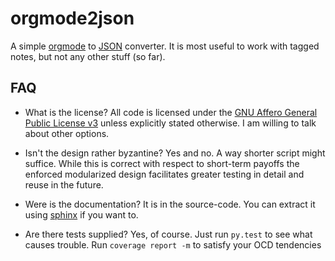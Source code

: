 orgmode2json
============

A simple [orgmode](http://orgmode.org/) to [JSON](http://json.org/)
converter. It is most useful to work with tagged notes, but not any other
stuff (so far).

FAQ
---
* What is the license?
  All code is licensed under the [GNU Affero General Public License v3](https://www.gnu.org/licenses/agpl-3.0.en.html) unless explicitly stated otherwise.
  I am willing to talk about other options.

* Isn't the design rather byzantine?
  Yes and no. A way shorter script might suffice. While this is correct with
  respect to short-term payoffs the enforced modularized design facilitates
  greater testing in detail and reuse in the future.

* Were is the documentation?
  It is in the source-code. You can extract it using [sphinx](http://sphinx-doc.org/) if you want to.

* Are there tests supplied?
  Yes, of course. Just run `py.test` to see what causes trouble.
  Run `coverage report -m` to satisfy your OCD tendencies